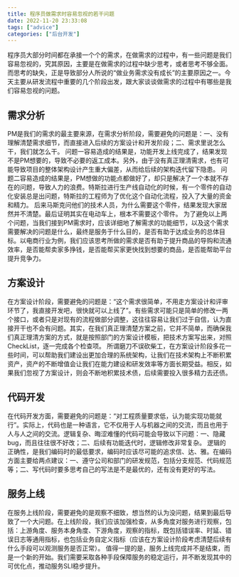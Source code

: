 ```yaml
---
title: 程序员做需求时容易忽视的若干问题
date: 2022-11-20 23:33:08
tags: ["advice"]
categories: ["后台开发"]
---
```


程序员大部分时间都在承接一个个的需求，在做需求的过程中，有一些问题是我们容易忽视的，究其原因，主要是在做需求的过程中缺少思考，或者思考不够全面。而思考的缺失，正是导致部分人所说的“做业务需求没有成长”的主要原因之一。今天主要从研发流程中重要的几个阶段出发，跟大家谈谈做需求的过程中有哪些是我们容易忽视的问题。

## 需求分析
PM是我们的需求的最主要来源，在需求分析阶段，需要避免的问题是：一、没有理解清楚需求细节，而直接进入后续的方案设计和开发阶段；二、需求里说怎么干，我们就怎么干。
问题一容易造成的结果是，功能开发上线完成了，结果发现不是PM想要的，导致不必要的返工成本。另外，由于没有真正理清需求，也有可能导致项目的整体架构设计产生重大偏差，从而给后续的架构迭代留下隐患。
问题二容易造成的结果是，PM想做的功能点都做好了，却只是解决了一个本就不存在的问题，导致人力的浪费。特斯拉进行生产线自动化的时候，有一个零件的自动化安装总是出问题，特斯拉的工程师为了优化这个自动化流程，投入了大量的资金和精力。 后来马斯克问他们的技术人员，为什么需要这个零件，结果发现大家居然并不清楚。最后证明其实在电动车上，根本不需要这个零件。
为了避免以上两个问题，当我们接到PM需求时，应该详细地了解需求的功能细节，以及这个需求需要解决的问题是什么，最终是服务于什么目的，是否有助于达成业务的总体目标。以电商行业为例，我们应该思考所做的需求是否有助于提升商品的导购和流通效率，是否能帮卖家多挣钱，是否能帮买家更快找到想要的商品，是否能帮助平台提升竞争力。
<!-- more -->

## 方案设计
在方案设计阶段，需要避免的问题是：“这个需求很简单，不用走方案设计和评审环节了，我直接开发吧，很快就可以上线了”。有些需求可能只是简单的修改一两个接口，或者只是对现有的流程做部分调整，这往往容易让我们过于自信，认为直接开干也不会有问题。其实，在我们真正理清楚方案之前，它并不简单，而确保我们真正理清方案的方式，就是按照部门的方案设计模板，把技术方案写出来，对照CheckList，逐一完成各个检查项。
所谓磨刀不误砍柴工，在方案设计阶段多花一些时间，可以帮助我们建设出更加合理的系统架构，让我们在技术架构上不断积累资产，资产的不断增值会让我们在能力建设和研发效率等方面长期受益。相反，如果我们忽视了方案设计，则会不断地积累技术债，后续需要投入很多精力去还债。

## 代码开发
在代码开发方面，需要避免的问题是：“对工程质量要求低，认为能实现功能就行”。实际上，代码也是一种语言，它不仅用于人与机器之间的交流，而且也用于人与人之间的交流。逻辑复杂、晦涩难懂的代码可能会导致以下问题：一、隐藏bug，而且往往很不好改；二、后续有功能迭代时，逻辑修改非常复杂。
逻辑的正确性，是我们编码时的最低要求，编码时应该尽可能的追求信、达、雅。在编码方面主要给两点建议：一、遵守公司和部门的研发规范，包括分支规范、代码规范等；二、写代码时要多思考自己的写法是不是最优的，还有没有更好的写法。

## 服务上线
在服务上线阶段，需要避免的是观察不细致，想当然的认为没问题，结果到最后导致了一个大问题。在上线阶段，我们应该加强检查，从多角度对服务进行观察，包括：上游角度、服务本身角度、下游角度，观察的指标，既包括错误率、时延、错误日志等通用指标，也包括业务自定义指标（应该在方案设计阶段考虑清楚后续有什么手段可以观测服务是否正常）。
值得一提的是，服务上线完成并不是结束，而是一个新的开始。我们需要采取各种手段保障服务的稳定运行，并不断发现其中的可优化点，推动服务SLI稳步提升。
